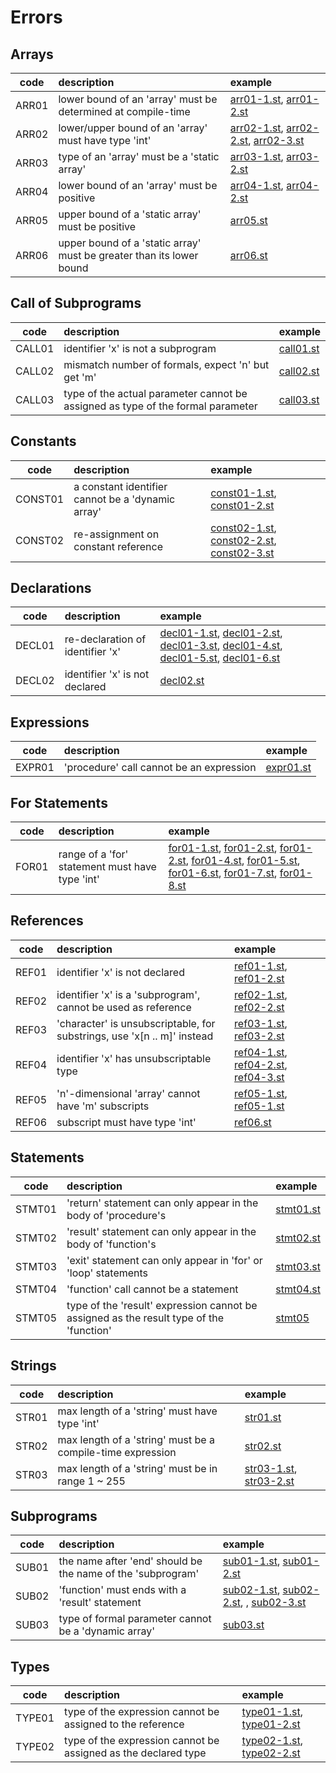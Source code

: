 # Errors

## Arrays

| code | description | example |
|:----:|:------------|:--------|
| ARR01 | lower bound of an 'array' must be determined at compile-time | [arr01-1.st](tests/bad/arr01-1.st), [arr01-2.st](tests/bad/arr01-2.st) |
| ARR02 | lower/upper bound of an 'array' must have type 'int' | [arr02-1.st](tests/bad/arr02-1.st), [arr02-2.st](tests/bad/arr02-2.st), [arr02-3.st](tests/bad/arr02-3.st) |
| ARR03 | type of an 'array' must be a 'static array' | [arr03-1.st](tests/bad/arr03-1.st), [arr03-2.st](tests/bad/arr03-2.st) |
| ARR04 | lower bound of an 'array' must be positive | [arr04-1.st](tests/bad/arr04-1.st), [arr04-2.st](tests/bad/arr04-2.st) |
| ARR05 | upper bound of a 'static array' must be positive | [arr05.st](tests/bad/arr05.st) |
| ARR06 | upper bound of a 'static array' must be greater than its lower bound | [arr06.st](tests/bad/arr06.st) |

## Call of Subprograms

| code | description | example |
|:----:|:------------|:--------|
| CALL01 | identifier 'x' is not a subprogram | [call01.st](tests/bad/call01.st) |
| CALL02 | mismatch number of formals, expect 'n' but get 'm' | [call02.st](tests/bad/call02.st) |
| CALL03 | type of the actual parameter cannot be assigned as type of the formal parameter | [call03.st](tests/bad/call03.st) |

## Constants

| code | description | example |
|:----:|:------------|:--------|
| CONST01 | a constant identifier cannot be a 'dynamic array' | [const01-1.st](tests/bad/const01-1.st), [const01-2.st](tests/bad/const01-2.st) |
| CONST02 | re-assignment on constant reference | [const02-1.st](tests/bad/const02-1.st), [const02-2.st](tests/bad/const02-2.st), [const02-3.st](tests/bad/const02-3.st) |

## Declarations

| code | description | example |
|:----:|:------------|:--------|
| DECL01 | re-declaration of identifier 'x' | [decl01-1.st](tests/bad/decl01-1.st), [decl01-2.st](tests/bad/decl01-2.st), [decl01-3.st](tests/bad/decl01-3.st), [decl01-4.st](tests/bad/decl01-4.st), [decl01-5.st](tests/bad/decl01-5.st), [decl01-6.st](tests/bad/decl01-6.st) |
| DECL02 | identifier 'x' is not declared | [decl02.st](tests/bad/decl02.st) |

## Expressions

| code | description | example |
|:----:|:------------|:--------|
| EXPR01 | 'procedure' call cannot be an expression | [expr01.st](tests/bad/expr01.st) |

## For Statements

| code | description | example |
|:----:|:------------|:--------|
| FOR01 | range of a 'for' statement must have type 'int' | [for01-1.st](tests/bad/for01-1.st), [for01-2.st](tests/bad/for01-2.st), [for01-2.st](tests/bad/for01-2.st), [for01-4.st](tests/bad/for01-4.st), [for01-5.st](tests/bad/for01-5.st), [for01-6.st](tests/bad/for01-6.st), [for01-7.st](tests/bad/for01-7.st), [for01-8.st](tests/bad/for01-8.st) |

## References

| code | description | example |
|:----:|:------------|:--------|
| REF01 | identifier 'x' is not declared | [ref01-1.st](tests/bad/ref01-1.st), [ref01-2.st](tests/bad/ref01-2.st) |
| REF02 | identifier 'x' is a 'subprogram', cannot be used as reference | [ref02-1.st](tests/bad/ref02-1.st), [ref02-2.st](tests/bad/ref02-2.st) |
| REF03 | 'character' is unsubscriptable, for substrings, use 'x[n .. m]' instead | [ref03-1.st](tests/bad/ref03-1.st), [ref03-2.st](tests/bad/ref03-2.st) |
| REF04 | identifier 'x' has unsubscriptable type | [ref04-1.st](tests/bad/ref04-1.st), [ref04-2.st](tests/bad/ref04-2.st), [ref04-3.st](tests/bad/ref04-3.st) |
| REF05 | 'n'-dimensional 'array' cannot have 'm' subscripts | [ref05-1.st](tests/bad/ref05-1.st), [ref05-1.st](tests/bad/ref05-1.st) |
| REF06 | subscript must have type 'int' | [ref06.st](tests/bad/ref06.st) |

## Statements

| code | description | example |
|:----:|:------------|:--------|
| STMT01 | 'return' statement can only appear in the body of 'procedure's | [stmt01.st](tests/bad/stmt01.st) |
| STMT02 | 'result' statement can only appear in the body of 'function's | [stmt02.st](tests/bad/stmt02.st) |
| STMT03 | 'exit' statement can only appear in 'for' or 'loop' statements | [stmt03.st](tests/bad/stmt03.st) |
| STMT04 | 'function' call cannot be a statement | [stmt04.st](tests/bad/stmt04.st) |
| STMT05 | type of the 'result' expression cannot be assigned as the result type of the 'function' | [stmt05](tests/bad/stmt05.st) |

## Strings

| code | description | example |
|:----:|:------------|:--------|
| STR01 | max length of a 'string' must have type 'int' | [str01.st](tests/bad/str01.st) |
| STR02 | max length of a 'string' must be a compile-time expression | [str02.st](tests/bad/str02.st) |
| STR03 | max length of a 'string' must be in range 1 ~ 255 | [str03-1.st](tests/bad/str03-1.st), [str03-2.st](tests/bad/str03-2.st) |

## Subprograms

| code | description | example |
|:----:|:------------|:--------|
| SUB01 | the name after 'end' should be the name of the 'subprogram' | [sub01-1.st](tests/bad/sub01-1.st), [sub01-2.st](tests/bad/sub01-2.st) |
| SUB02 | 'function' must ends with a 'result' statement | [sub02-1.st](tests/bad/sub02-1.st), [sub02-2.st](tests/bad/sub02-2.st), , [sub02-3.st](tests/bad/sub02-3.st) |
| SUB03 | type of formal parameter cannot be a 'dynamic array' | [sub03.st](tests/bad/sub03.st) |

## Types

| code | description | example |
|:----:|:------------|:--------|
| TYPE01 | type of the expression cannot be assigned to the reference | [type01-1.st](tests/bad/type01-1.st), [type01-2.st](tests/bad/type01-2.st) |
| TYPE02 | type of the expression cannot be assigned as the declared type | [type02-1.st](tests/bad/type02-1.st), [type02-2.st](tests/bad/type02-2.st) |
